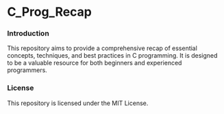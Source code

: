 # C_Prog_Recap

### Introduction

This repository aims to provide a comprehensive recap of essential concepts, techniques, and best practices in C programming. It is designed to be a valuable resource for both beginners and experienced programmers.

### License

This repository is licensed under the MIT License.
